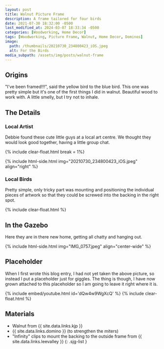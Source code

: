 ```yaml
---
layout: post
title: Walnut Picture Frame
description: A frame tailored for four birds
date: 2021-07-30 18:32:00 -0500
last_modified_at: 2024-03-07 18:33:34 -0500
categories: [Woodworking, Home Decor]
tags: [Woodworking, Picture Frame, Walnut, Home Decor, Dominos]
image:
  path: /thumbnails/20210730_234800423_iOS.jpeg
  alt: For the Birds
media_subpath: /assets/img/posts/walnut-frame
---
```

## Origins

"I've been framed!!!", said the yellow bird to the blue bird. This one was pretty simple but it's one of the first things I did in walnut. Beautiful wood to work with. A little smelly, but I try not to inhale.

## The Details

### Local Artist

Debbie found these cute little guys at a local art centre. We thought they would look good together, having a little group chat.

{% include clear-float.html break = 1%}

{% include html-side.html img="20210730_234800423_iOS.jpeg" align="right" %}

### Local Birds

Pretty simple, only tricky part was mounting and positioning the individual pieces of artwork so that they could be screwed into the backing in the right spot.

{% include clear-float.html %}

## In the Gazebo

Here they are in there new home, getting all chatty and hanging out.

{% include html-side.html img="IMG_0757.jpeg" align="center-wide" %}

## Placeholder

When I first wrote this blog entry, I had not yet taken the above picture, so instead I put a placeholder just for giggles. The thing is though, I have now grown attached to this placeholder so I am going to leave it right where it is.

{% include embed/youtube.html id='dQw4w9WgXcQ' %}
{% include clear-float.html %}

## Materials

- Walnut from {{ site.data.links.kjp }}
- {{ site.data.links.domino }} (to strengthen the miters)
- "Infinity" clips to mount the backing to the outside frame from {{ site.data.links.leevalley }}
{: .sjg-list }
